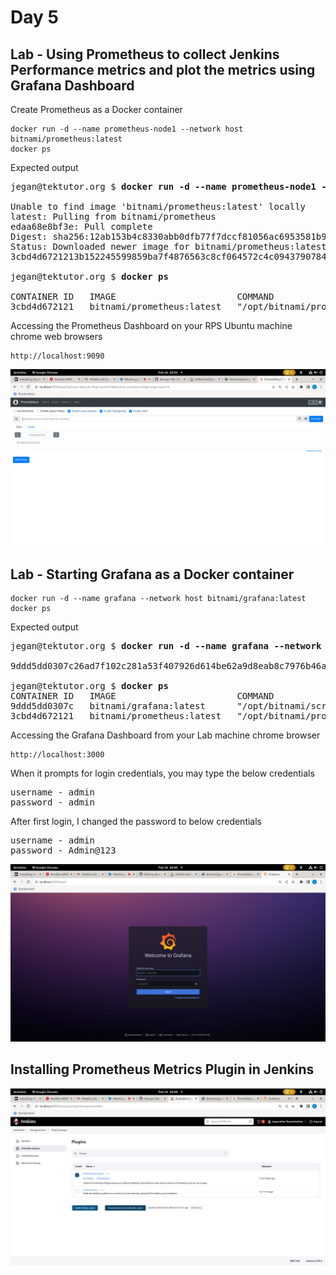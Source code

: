 # Day 5

## Lab - Using Prometheus to collect Jenkins Performance metrics and plot the metrics using Grafana Dashboard

Create Prometheus as a Docker container
```
docker run -d --name prometheus-node1 --network host bitnami/prometheus:latest
docker ps
```

Expected output
<pre>
jegan@tektutor.org $ <b>docker run -d --name prometheus-node1 --network host bitnami/prometheus:latest</b>

Unable to find image 'bitnami/prometheus:latest' locally
latest: Pulling from bitnami/prometheus
edaa68e8bf3e: Pull complete 
Digest: sha256:12ab153b4c8330abb0dfb77f7dccf81056ac6953581b9bfde9b95f50af3a8edf
Status: Downloaded newer image for bitnami/prometheus:latest
3cbd4d6721213b152245599859ba7f4876563c8cf064572c4c09437907840425

jegan@tektutor.org $ <b>docker ps</b>
 
CONTAINER ID   IMAGE                       COMMAND                  CREATED         STATUS         PORTS                                   NAMES
3cbd4d672121   bitnami/prometheus:latest   "/opt/bitnami/promet…"   4 seconds ago   Up 2 seconds                                           prometheus-node1
</pre>

Accessing the Prometheus Dashboard on your RPS Ubuntu machine chrome web browsers
```
http://localhost:9090
```

![Prometheus Dashboard](prometheus-dashboard.png)


## Lab - Starting Grafana as a Docker container
```
docker run -d --name grafana --network host bitnami/grafana:latest
docker ps

```

Expected output
<pre>
jegan@tektutor.org $ <b>docker run -d --name grafana --network host bitnami/grafana:latest</b>

9ddd5dd0307c26ad7f102c281a53f407926d614be62a9d8eab8c7976b46afcbc

jegan@tektutor.org $ <b>docker ps</b>
CONTAINER ID   IMAGE                       COMMAND                  CREATED         STATUS         PORTS                                   NAMES
9ddd5dd0307c   bitnami/grafana:latest      "/opt/bitnami/script…"   2 seconds ago   Up 2 seconds                                           grafana
3cbd4d672121   bitnami/prometheus:latest   "/opt/bitnami/promet…"   7 minutes ago   Up 7 minutes                                           prometheus-node1
</pre>

Accessing the Grafana Dashboard from your Lab machine chrome browser
```
http://localhost:3000
```

When it prompts for login credentials, you may type the below credentials
<pre>
username - admin
password - admin
</pre>

After first login, I changed the password to below credentials
<pre>
username - admin
password - Admin@123
</pre>

![Grafana Dashboard](grafana-dashboard.png)

## Installing Prometheus Metrics Plugin in Jenkins
![Prometheus Jenkins Plugin](jenkins-prometheus-plugin.png)
